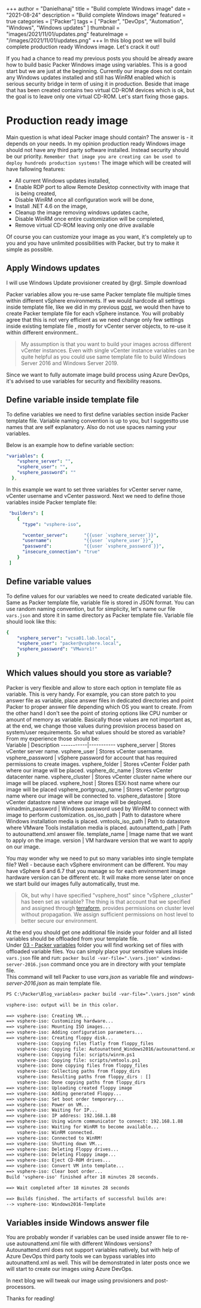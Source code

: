 +++
author = "Danielhanaj"
title = "Build complete Windows image"
date = "2021-08-24"
description = "Build complete Windows image"
featured = true
categories = ["Packer"]
tags = [
    "Packer",
    "DevOps",
    "Automation",
    "Windows",
    "Windows updates"
]
thumbnail = "images/2021/11/01/updates.png"
featureImage = "/images/2021/11/01/updates.png"
+++
In this blog post we will build complete production ready Windows image. Let's crack it out!  
 <!--more-->
If you had a chance to read my previous posts you should be already aware how to build basic Packer Windows image using variables. This is a good start but we are just at the beginning. Currently our image does not contain any Windows updates installed and still has WinRM enabled which is serious security bridge in term of using it in production. Beside that image that has been created contains two virtual CD-ROM devices which is ok, but the goal is to leave only one virtual CD-ROM. Let's start fixing those gaps.


# Production ready image
Main question is what ideal Packer image should contain? The answer is - it depends on your needs. In my opinion production ready Windows image should not have any third party software installed. Instead security should be our priority. `Remember that image you are creating can be used to deploy hundreds production systems!`
The image which will be created will have fallowing features:
* All current Windows updates installed,
* Enable RDP port to allow Remote Desktop connectivity with image that is being created,
* Disable WinRM once all configuration work will be done,
* Install .NET 4.6 on the image,
* Cleanup the image removing windows updates cache,
* Disable WinRM once entire customization will be completed,
* Remove virtual CD-ROM leaving only one drive available

Of course you can customize your image as you want, it's completely up to you and you have unlimited possibilities with Packer, but try to make it simple as possible.

## Apply Windows updates
I will use Windows Update provisioner created by @rgl.
Simple download 



Packer variables allow you re-use same Packer template file multiple times within different vSphere environments. If we would hardcode all settings inside template file, like we did in my previous [post](https://blog.danielhanaj.com/post/2021/08/16/build_basic_windows_image_with_packer/), we would then have to create Packer template file for each vSphere instance. You will probably agree that this is not very efficient as we need change only few settings inside existing template file , mostly for vCenter server objects, to re-use it within different environment.. 
>My assumption is that you want to build your images across different vCenter instances. Even with single vCenter instance variables can be quite helpful as you could use same template file to build Windows Server 2016 and Windows Server 2019. 
>
Since we want to fully automate image build process using Azure DevOps, it's advised to use variables for security and flexibility reasons.

## Define variable inside template file
To define variables we need to first define variables section inside Packer template file. Variable naming convention is up to you, but I suggestto use names that are self explanatory. Also do not use spaces naming your variables.  

Below is an example how to define variable section:
```yaml
"variables": {
    "vsphere_server": "",
    "vsphere_user": "",
    "vsphere_password": ""
  },
```
In this example we want to set three variables for vCenter server name, vCenter username and vCenter password. Next we need to define those variables inside Packer template file:
```yaml
 "builders": [
    {
      "type": "vsphere-iso",

      "vcenter_server":      "{{user `vsphere_server`}}",
      "username":            "{{user `vsphere_user`}}",
      "password":            "{{user `vsphere_password`}}",
      "insecure_connection": "true"
    }
 ]
 ```
## Define variable values
 To define values for our variables we need to create dedicated variable file. Same as Packer template file, variable file is stored in JSON format. You can use random naming convention, but for simplicity, let's name our file `vars.json` and store it in same directory as Packer template file. Variable file should look like this: 
```yaml
{
    "vsphere_server": "vcsa01.lab.local",
    "vsphere_user": "packer@vsphere.local",
    "vsphere_password": "VMware1!"
    }
```
## Which values should you store as variable?
Packer is very flexible and allow to store each option in template file as variable. This is very handy. For example, you can store patch to you answer file as variable, place answer files in dedicated directories and point Packer to proper answer file depending which OS you want to create. From the other hand I don't see the point of storing options like CPU number or amount of memory as variable. Basically those values are not important as, at the end, we change those values during provision process based on system/user requirements.
So what values should be stored as variable? From my experience those should be:  
Variable     | Description
-----------|-----------
vsphere_server         | Stores vCenter server name.
vsphere_user           | Stores vCenter username.
vsphere_password       | vSphere password for account that has required permissions to create images.
vsphere_folder         | Stores vCenter Folder path where our image will be placed.
vsphere_dc_name        | Stores vCenter datacenter name.
vsphere_cluster        | Stores vCenter cluster name where our image will be placed.
vsphere_host           | Stores ESXi host name where our image will be placed
vsphere_portgroup_name | Stores vCenter portgroup name where our image will be connected to. 
vsphere_datastore      | Store vCenter datastore name where our image will be deployed.
winadmin_password      | Windows password used by WinRM to connect with image to perform customization.
os_iso_path            | Path to datastore where Windows installation media is placed.
vmtools_iso_path       | Path to datastore where VMware Tools installation media is placed.
autounattend_path      | Path to autounattend.xml answer file.
template_name          | Image name that we want to apply on the image.
version                | VM hardware version that we want to apply on our image.

You may wonder why we need to put so many variables into single template file? Well - because each vSphere environment can be different. You may have vSphere 6 and 6.7 that you manage so for each environment image hardware version can be different etc. It will make more sense later on once we start build our images fully automatically, trust me.  
>Ok, but why I have specified "vsphere_host" since "vSphere _cluster" has been set as variable? The thing is that account that we specified and assigned through [terraform](https://blog.danielhanaj.com/post/2021/06/25/vcenterrole/), provides permissions on cluster level without propagation. We assign sufficient permissions on host level to better secure our environment. 
>
At the end you should get one additional file inside your folder and all listed variables should be offloaded from your template file.  
Under [03 - Packer variables](https://github.com/danonh/Packer-vSphere-Windows.git) folder you will find working set of files with offloaded variable files. You can simply place your sensitive values inside `vars.json` file and run: `packer build -var-file=".\vars.json" windows-server-2016.json` command once you are in directory with your template file.  
This command will tell Packer to use *vars.json* as variable file and *windows-server-2016.json* as main template file.

```txt
PS C:\Packer\Blog_variables> packer build -var-file=".\vars.json" windows-server-2016.json

vsphere-iso: output will be in this color.

==> vsphere-iso: Creating VM...
==> vsphere-iso: Customizing hardware...
==> vsphere-iso: Mounting ISO images...
==> vsphere-iso: Adding configuration parameters...
==> vsphere-iso: Creating floppy disk...
    vsphere-iso: Copying files flatly from floppy_files
    vsphere-iso: Copying file: Autounattend_Windows2016/autounattend.xml
    vsphere-iso: Copying file: scripts/winrm.ps1
    vsphere-iso: Copying file: scripts/vmtools.ps1
    vsphere-iso: Done copying files from floppy_files
    vsphere-iso: Collecting paths from floppy_dirs
    vsphere-iso: Resulting paths from floppy_dirs : []
    vsphere-iso: Done copying paths from floppy_dirs
==> vsphere-iso: Uploading created floppy image
==> vsphere-iso: Adding generated Floppy...
==> vsphere-iso: Set boot order temporary...
==> vsphere-iso: Power on VM...
==> vsphere-iso: Waiting for IP...
==> vsphere-iso: IP address: 192.168.1.88
==> vsphere-iso: Using winrm communicator to connect: 192.168.1.88
==> vsphere-iso: Waiting for WinRM to become available...
    vsphere-iso: WinRM connected.
==> vsphere-iso: Connected to WinRM!
==> vsphere-iso: Shutting down VM...
==> vsphere-iso: Deleting Floppy drives...
==> vsphere-iso: Deleting Floppy image...
==> vsphere-iso: Eject CD-ROM drives...
==> vsphere-iso: Convert VM into template...
==> vsphere-iso: Clear boot order...
Build 'vsphere-iso' finished after 18 minutes 28 seconds.

==> Wait completed after 18 minutes 28 seconds

==> Builds finished. The artifacts of successful builds are:
--> vsphere-iso: Windows2016-Template
```

## Variables inside Windows answer file
You are probably wonder if variables can be used inside answer file to re-use autounattend.xml file with different Windows versions? Autounattend.xml does not support variables natively, but with help of Azure DevOps third party tools we can bypass variables into autounattend.xml as well. This will be demonstrated in later posts once we will start to create our images using Azure DevOps.

In next blog we will tweak our image using provisioners and post-processors.

Thanks for reading!